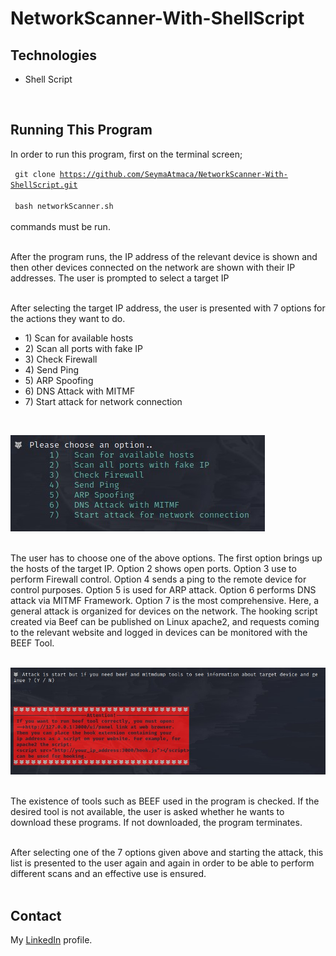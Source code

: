 # NetworkScanner-With-ShellScript

## Technologies
<ul>
<li> Shell Script </li>
</ul>

<br>

## Running This Program
In order to run this program, first on the terminal screen; <br>

<code> git clone https://github.com/SeymaAtmaca/NetworkScanner-With-ShellScript.git </code> <br>
<code> bash networkScanner.sh </code> <br><br>
commands must be run. <br> <br>

After the program runs, the IP address of the relevant device is shown and then other devices connected on the network are shown with their IP addresses. The user is prompted to select a target IP <br><br>

After selecting the target IP address, the user is presented with 7 options for the actions they want to do. <br>
<ul>
      <li> 1)   Scan for available hosts</li>
      <li>  2)   Scan all ports with fake IP</li>
      <li> 3)   Check Firewall</li>
      <li> 4)   Send Ping </li>
      <li> 5)   ARP Spoofing </li>
      <li> 6)   DNS Attack with MITMF </li>
      <li> 7)   Start attack for network connection</li>
</ul><br>

![1](https://github.com/SeymaAtmaca/NetworkScanner-With-ShellScript/blob/main/images/Options.jpg) <br><br>

The user has to choose one of the above options. The first option brings up the hosts of the target IP. Option 2 shows open ports. Option 3 use to perform Firewall control. Option 4 sends a ping to the remote device for control purposes. Option 5 is used for ARP attack. Option 6 performs DNS attack via MITMF Framework. Option 7 is the most comprehensive. Here, a general attack is organized for devices on the network. The hooking script created via Beef can be published on Linux apache2, and requests coming to the relevant website and logged in devices can be monitored with the BEEF Tool. <br><br>

![2](https://github.com/SeymaAtmaca/NetworkScanner-With-ShellScript/blob/main/images/Info.jpg) <br><br>

The existence of tools such as BEEF used in the program is checked. If the desired tool is not available, the user is asked whether he wants to download these programs. If not downloaded, the program terminates. <br><br>

After selecting one of the 7 options given above and starting the attack, this list is presented to the user again and again in order to be able to perform different scans and an effective use is ensured.
<br> <br>


## Contact

 My [LinkedIn](https://www.linkedin.com/in/%C5%9Feyma-atmaca-925b57195/) profile.
